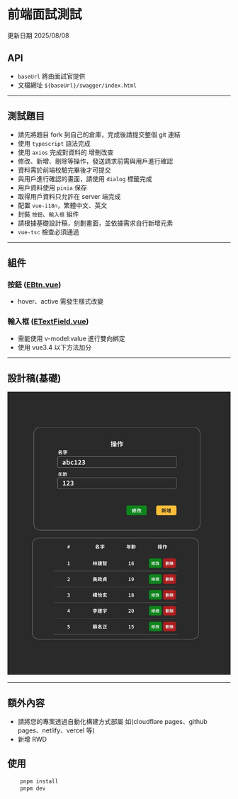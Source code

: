 # 前端面試測試

更新日期 2025/08/08

## API

- `baseUrl` 將由面試官提供
- 文檔網址 `${baseUrl}/swagger/index.html`

---

## 測試題目

- 請先將題目 fork 到自己的倉庫，完成後請提交整個 git 連結
- 使用 `typescript` 語法完成
- 使用 `axios` 完成對資料的 增刪改查
- 修改、新增、刪除等操作，發送請求前需與用戶進行確認
- 資料需於前端校驗完畢後才可提交
- 與用戶進行確認的畫面，請使用 `dialog` 標籤完成
- 用戶資料使用 `pinia` 保存
- 取得用戶資料只允許在 server 端完成
- 配置 `vue-i18n`，繁體中文、英文
- 封裝 `按鈕`、`輸入框` 組件
- 請根據基礎設計稿，刻劃畫面，並依據需求自行新增元素
- `vue-tsc` 檢查必須通過

---

## 組件

### 按鈕 ([EBtn.vue](components/EBtn.vue))

- hover、active 需發生樣式改變

### 輸入框 ([ETextField.vue](components/ETextField.vue))

- 需能使用 v-model:value 進行雙向綁定
- 使用 vue3.4 以下方法加分

---

## 設計稿(基礎)

![test.jpg](public/test.jpg)

---

## 額外內容

- 請將您的專案透過自動化構建方式部屬 如(cloudflare pages、github pages、netlify、vercel 等)
- 新增 RWD

## 使用

```shell
    pnpm install
    pnpm dev
```
